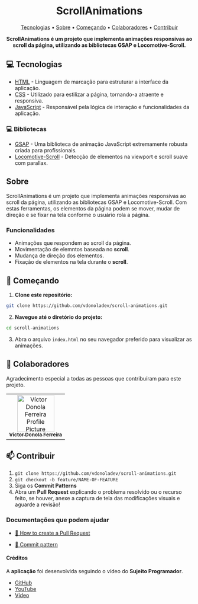 <h1 align="center" style="font-weight: bold;">ScrollAnimations</h1>

<p align="center">
  <a href="#tech">Tecnologias</a> •
  <a href="#about">Sobre</a> •
  <a href="#started">Começando</a> •
  <a href="#colab">Colaboradores</a> •
  <a href="#contribute">Contribuir</a>
</p>

<p align="center">
    <b>ScrollAnimations é um projeto que implementa animações responsivas ao scroll da página, utilizando as bibliotecas GSAP e Locomotive-Scroll.</b>
</p>

<h2 id="tech">💻 Tecnologias</h2>

- [HTML](https://devdocs.io/html) - Linguagem de marcação para estruturar a interface da aplicação.
- [CSS](https://devdocs.io/css) - Utilizado para estilizar a página, tornando-a atraente e responsiva.
- [JavaScript](https://devdocs.io/javascript) - Responsável pela lógica de interação e funcionalidades da aplicação.

<h3>💻 Bibliotecas</h3>

- [GSAP](https://gsap.com/) - Uma biblioteca de animação JavaScript extremamente robusta criada para profissionais.
- [Locomotive-Scroll](https://github.com/locomotivemtl/locomotive-scroll) - Detecção de elementos na viewport e scroll suave com parallax.

<h2 id="about">Sobre</h2>

<p>ScrollAnimations é um projeto que implementa animações responsivas ao scroll da página, utilizando as bibliotecas GSAP e Locomotive-Scroll. Com estas ferramentas, os elementos da página podem se mover, mudar de direção e se fixar na tela conforme o usuário rola a página.</p>

<h3>Funcionalidades</h3>

- Animações que respondem ao scroll da página.
- Movimentação de elemntos baseada no **scroll**.
- Mudança de direção dos elementos.
- Fixação de elementos na tela durante o **scroll**.

<h2 id="started">🚀 Começando</h2>

1. **Clone este repositório:**  

```bash  
git clone https://github.com/vdonoladev/scroll-animations.git  
```  
  
2. **Navegue até o diretório do projeto:**  

```bash  
cd scroll-animations  
```  
  
3. Abra o arquivo `index.html` no seu navegador preferido para visualizar as animações.

<h2 id="colab">🤝 Colaboradores</h2>

Agradecimento especial a todas as pessoas que contribuíram para este projeto.

<table>
  <tr>
    <td align="center">
      <a href="#">
        <img src="https://github.com/vdonoladev.png" width="100px;" alt="Víctor Donola Ferreira Profile Picture"/><br>
        <sub>
          <b>Víctor Donola Ferreira</b>
        </sub>
      </a>
    </td>
  </tr>
</table>

<h2 id="contribute">📫 Contribuir</h2>

1. `git clone https://github.com/vdonoladev/scroll-animations.git`
2. `git checkout -b feature/NAME-OF-FEATURE`
3. Siga os **Commit Patterns**
4. Abra um **Pull Request** explicando o problema resolvido ou o recurso feito, se houver, anexe a captura de tela das modificações visuais e aguarde a revisão!

<h3>Documentações que podem ajudar</h3>

- [📝 How to create a Pull Request](https://www.atlassian.com/br/git/tutorials/making-a-pull-request)

- [💾 Commit pattern](https://gist.github.com/joshbuchea/6f47e86d2510bce28f8e7f42ae84c716)

<h4>Créditos</h4>

A <b>aplicação</b> foi desenvolvida seguindo o vídeo do <b>Sujeito Programador</b>.

- [GitHub](https://github.com/devfraga)
- [YouTube](https://www.youtube.com/@Sujeitoprogramador)
- [Vídeo](https://www.youtube.com/watch?v=eN4w5UEZWoU)
